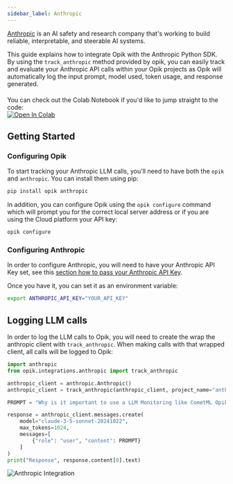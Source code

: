 ```yaml
---
sidebar_label: Anthropic
---
```


[Anthropic](https://www.anthropic.com/) is an AI safety and research company that's working to build reliable, interpretable, and steerable AI systems.

This guide explains how to integrate Opik with the Anthropic Python SDK. By using the `track_anthropic` method provided by opik, you can easily track and evaluate your Anthropic API calls within your Opik projects as Opik will automatically log the input prompt, model used, token usage, and response generated.

<div style="display: flex; align-items: center; flex-wrap: wrap; margin: 20px 0;">
  <span style="margin-right: 10px;">You can check out the Colab Notebook if you'd like to jump straight to the code:</span>
  <a href="https://colab.research.google.com/github/comet-ml/opik/blob/main/apps/opik-documentation/documentation/docs/cookbook/anthropic.ipynb" target="_blank" rel="noopener noreferrer">
    <img src="https://colab.research.google.com/assets/colab-badge.svg" alt="Open In Colab" style="vertical-align: middle;"/>
  </a>
</div>

## Getting Started

### Configuring Opik

To start tracking your Anthropic LLM calls, you'll need to have both the `opik` and `anthropic`. You can install them using pip:

```bash
pip install opik anthropic
```

In addition, you can configure Opik using the `opik configure` command which will prompt you for the correct local server address or if you are using the Cloud platform your API key:

```bash
opik configure
```

### Configuring Anthropic

In order to configure Anthropic, you will need to have your Anthropic API Key set, see this [section how to pass your Anthropic API Key](https://github.com/anthropics/anthropic-sdk-python?tab=readme-ov-file#usage).

Once you have it, you can set it as an environment variable:

```bash pytest_codeblocks_skip=true
export ANTHROPIC_API_KEY="YOUR_API_KEY"
```

## Logging LLM calls

In order to log the LLM calls to Opik, you will need to create the wrap the anthropic client with `track_anthropic`. When making calls with that wrapped client, all calls will be logged to Opik:

```python
import anthropic
from opik.integrations.anthropic import track_anthropic

anthropic_client = anthropic.Anthropic()
anthropic_client = track_anthropic(anthropic_client, project_name="anthropic-integration-demo")

PROMPT = "Why is it important to use a LLM Monitoring like CometML Opik tool that allows you to log traces and spans when working with Anthropic LLM Models?"

response = anthropic_client.messages.create(
    model="claude-3-5-sonnet-20241022",
    max_tokens=1024,
    messages=[
        {"role": "user", "content": PROMPT}
    ]
)
print("Response", response.content[0].text)
```

![Anthropic Integration](/img/cookbook/anthropic_trace_cookbook.png)
